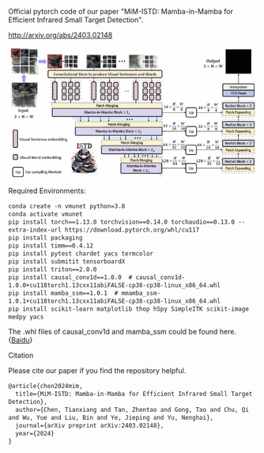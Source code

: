Official pytorch code of our paper "MiM-ISTD: Mamba-in-Mamba for Efficient Infrared Small Target Detection".

http://arxiv.org/abs/2403.02148

![image](https://github.com/txchen-USTC/MiM-ISTD/blob/main/overview.jpg)

Required Environments:

```
conda create -n vmunet python=3.8
conda activate vmunet
pip install torch==1.13.0 torchvision==0.14.0 torchaudio==0.13.0 --extra-index-url https://download.pytorch.org/whl/cu117
pip install packaging
pip install timm==0.4.12
pip install pytest chardet yacs termcolor
pip install submitit tensorboardX
pip install triton==2.0.0
pip install causal_conv1d==1.0.0  # causal_conv1d-1.0.0+cu118torch1.13cxx11abiFALSE-cp38-cp38-linux_x86_64.whl
pip install mamba_ssm==1.0.1  # mmamba_ssm-1.0.1+cu118torch1.13cxx11abiFALSE-cp38-cp38-linux_x86_64.whl
pip install scikit-learn matplotlib thop h5py SimpleITK scikit-image medpy yacs
```

The .whl files of causal_conv1d and mamba_ssm could be found here. {[Baidu](https://pan.baidu.com/s/1Uza8g1pkVcbXG1F-2tB0xQ?pwd=p3h9)}

Citation

Please cite our paper if you find the repository helpful.

```
@article{chen2024mim,
  title={MiM-ISTD: Mamba-in-Mamba for Efficient Infrared Small Target Detection},
  author={Chen, Tianxiang and Tan, Zhentao and Gong, Tao and Chu, Qi and Wu, Yue and Liu, Bin and Ye, Jieping and Yu, Nenghai},
  journal={arXiv preprint arXiv:2403.02148},
  year={2024}
}
```
